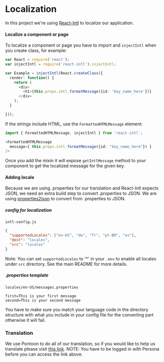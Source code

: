 # Localization

In this project we're using [React-Intl](https://github.com/yahoo/react-intl) to localize our application.

#### Localize a component or page

To localize a component or page you have to import and `injectIntl` when you create class, for example:

``` typescript
var React = require('react');
var injectIntl = require('react-intl').injectIntl;

var Example = injectIntl(React.createClass({
  render: function() {
    return (
      <div>
        <h1>{this.props.intl.formatMessage({id: 'key_name_here'})}
      </div>
    );
  }

}));
```

If the strings include HTML, use the `FormattedHTMLMessage` element:

``` typescript
import { FormattedHTMLMessage, injectIntl } from 'react-intl';

<FormattedHTMLMessage
  message={ this.props.intl.formatMessage({id: "key_name_here"}) }
/>
```

Once you add the mixin it will expose `getIntlMessage` method to your component to get the localized message for the given key.

#### Adding locale
Because we are using .properties for our translation and React-Intl expects JSON, we need an extra build step to convert .properties to JSON.
We are using [properties2json](../scripts/properties2json.js) to convert from .properties to JSON.

##### config for localization

`intl-config.js`
``` json
{
  "supportedLocales": ["en-US", "de", "fr", "pt-BR", "es"],
  "dest": "locales",
  "src": "locales"
}
```
Note: You can set `supportedLocales` to '*' in your `.env` to enable all locales under `src` directory.
See the main README for more details.

##### .properties template

`locales/en-US/messages.properties`
``` properties
first=This is your first message
second=This is your second message
```

You have to make sure you match your language code in the directory structure with what you include in your config file for the converting part otherwise it will fail.

### Translation

We use Pontoon to do all of our translation, so if you would like to help us translate please visit [this link](https://pontoon.mozilla.org/zh-cn/fundraising/Mozilla%20Assets/).
NOTE: You have to be logged in with Persona before you can access the link above.
